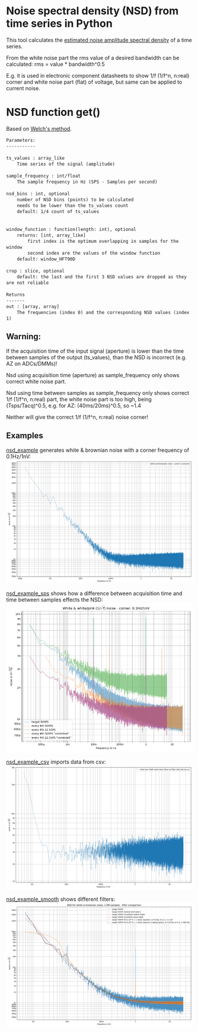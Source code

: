 # Noise spectral density (NSD) from time series in Python

This tool calculates the [estimated noise amplitude spectral density](https://en.wikipedia.org/wiki/Noise_spectral_density) of a time series.

From the white noise part the rms value of a desired bandwidth can be calculated: rms = value * bandwidth^0.5

E.g. it is used in electronic component datasheets to show 1/f (1/f^n, n:real) corner and white noise part (flat) of voltage, but same can be applied to current noise.


# NSD function get()
Based on [Welch's method](https://en.wikipedia.org/wiki/Welch%27s_method).


    Parameters:
    -----------

    ts_values : array_like
        Time series of the signal (amplitude)

    sample_frequency : int/float
        The sample frequency in Hz (SPS - Samples per second)

    nsd_bins : int, optional
        number of NSD bins (points) to be calculated
        needs to be lower than the ts_values count
        default: 1/4 count of ts_values


    window_function : function(length: int), optional
        returns: [int, array_like]
            first index is the optimum overlapping in samples for the window
            second index are the values of the window function
        default: window_HFT90D

    crop : slice, optional
        default: the last and the first 3 NSD values are dropped as they are not reliable

    Returns
    -------
    out : [array, array]
        The frequencies (index 0) and the corresponding NSD values (index 1)



## Warning:
If the acquisition time of the input signal (aperture) is lower than the time between samples of the output (ts_values), than the NSD is incorrect (e.g. AZ on ADCs/DMMs)!

Nsd using acquisition time (aperture) as sample_frequency only shows correct white noise part.

Nsd using time between samples as sample_frequency only shows correct 1/f (1/f^n, n:real) part, the white noise part is too high, being (Tsps/Tacq)^0.5, e.g. for AZ: (40ms/20ms)^0.5, so ~1.4

Neither will give the correct 1/f (1/f^n, n:real) noise corner!

## Examples

[nsd_example](examples/nsd_example.py) generates white & brownian noise with a corner frequency of 0.1Hz/1nV:
![nsd_example](examples/white%20&%20brownian%20noise%20corner%200.1Hz%20x%201nV.png?raw=true "nsd_example")

[nsd_example_sps](examples/nsd_example_sps.py) shows how a difference between acquisition time and time between samples effects the NSD:
![nsd_example_sps](examples/white%20&%20white_pink%20(f^-0.5)%20noise%20-%20corner%200.1Hz%20x%201nV.png?raw=true "nsd_example_sps")

[nsd_example_csv](examples/nsd_example_csv.py) imports data from csv:
![nsd_example_csv](examples/K182%20low%20T-EMF%20short%203mV%2020ms%20no%20filter%202022-06-24.csv.png?raw=true "nsd_example_csv")

[nsd_example_smooth](examples/nsd_example_smooth.py) shows different filters:
![nsd_example_smooth](examples/white%20&%20brownian%20noise%20-%20filter%20comparison.png?raw=true "nsd_example_smooth")